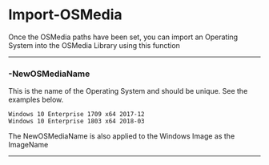 # Import-OSMedia

Once the OSMedia paths have been set, you can import an Operating System into the OSMedia Library using this function

---

### -NewOSMediaName

This is the name of the Operating System and should be unique.  See the examples below.

```
Windows 10 Enterprise 1709 x64 2017-12
Windows 10 Enterprise 1803 x64 2018-03
```

The NewOSMediaName is also applied to the Windows Image as the ImageName

---

